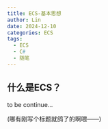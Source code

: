 ```yaml
---
title: ECS-基本思想
author: Lin
date: 2024-12-10
categories: ECS
tags:
  - ECS
  - C#
  - 随笔
---
```


## 什么是ECS？

to be continue...

(哪有刚写个标题就鸽了的啊喂——)